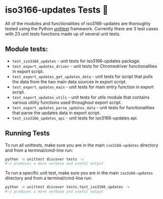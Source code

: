 # iso3166-updates Tests 🧪 <a name="TOP"></a>

All of the modules and functionalities of iso3166-updates are thoroughly tested using the Python [unittest][unittest] framework. Currently there are 3 test cases with 23 unit tests functions made up of several unit tests.
## Module tests:

* `test_iso3166_updates` - unit tests for iso3166-updates package.
* `test_export_updates_driver` - unit tests for Chromedriver functionalities in export script.
* `test_export_updates_get_updates_data` - unit tests for script that pulls the data from the two main data sources in export script.
* `test_export_updates_main` - unit tests for main entry function in export script.
* `test_export_updates_utils` - unit tests for utils module that contains various utility functions used throughout export script. 
* `test_export_updates_parse_updates_data` - unit tests for functionalities that parse the updates data in export script.
* `test_iso3166_updates_api` - unit tests for iso3166-updates api.

## Running Tests

To run all unittests, make sure you are in the main `iso3166-updates` directory and from a terminal/cmd-line run:
```bash
python -m unittest discover tests -v
#-v produces a more verbose and useful output
```

To run a specific unit test, make sure you are in the main `iso3166-updates` directory and from a terminal/cmd-line run:
```bash
python -m unittest discover tests.test_iso3166_updates -v
#-v produces a more verbose and useful output
```

[unittest]: https://docs.python.org/3/library/unittest.html